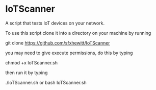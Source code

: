 # IoTScanner
A script that tests IoT devices on your network.

To use this script clone it into a directory on your machine by running 

git clone https://github.com/sfxhewitt/IoTScanner

you may need to give execute permissions, do this by typing

chmod +x IoTScanner.sh

then run it by typing

./IoTScanner.sh or bash IoTScanner.sh
